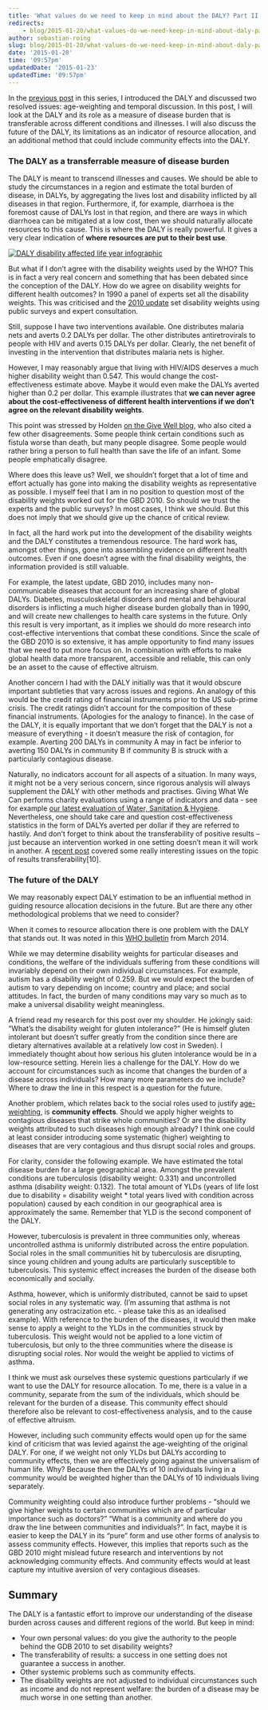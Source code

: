 ```yaml
---
title: 'What values do we need to keep in mind about the DALY? Part II'
redirects:
    - blog/2015-01-20/what-values-do-we-need-keep-in-mind-about-daly-part-ii
author: sebastian-roing
slug: blog/2015-01-20/what-values-do-we-need-keep-in-mind-about-daly-part-ii
date: '2015-01-20'
time: '09:57pm'
updatedDate: '2015-01-23'
updatedTime: '09:57pm'
---
```

In the [previous post](https://www.givingwhatwecan.org/blog/2015-01-20/what-values-do-we-need-keep-in-mind-about-daly-part-i) in this series, I introduced the DALY and discussed two resolved issues: age-weighting and temporal discussion. In this post, I will look at the DALY and its role as a measure of disease burden that is transferable across different conditions and illnesses. I will also discuss the future of the DALY, its limitations as an indicator of resource allocation, and an additional method that could include community effects into the DALY.

### The DALY as a transferrable measure of disease burden

The DALY is meant to transcend illnesses and causes. We should be able to study the circumstances in a region and estimate the total burden of disease, in DALYs, by aggregating the lives lost and disability inflicted by all diseases in that region. Furthermore, if, for example, diarrhoea is the foremost cause of DALYs lost in that region, and there are ways in which diarrhoea can be mitigated at a low cost, then we should naturally allocate resources to this cause. This is where the DALY is really powerful. It gives a very clear indication of **where resources are put to their best use**.

[![DALY disability affected life year infographic](/images/uploads/1024px-daly_disability_affected_life_year_infographic.svg.png)](http://commons.wikimedia.org/wiki/File%3ADALY_disability_affected_life_year_infographic.svg)

But what if I don’t agree with the disability weights used by the WHO? This is in fact a very real concern and something that has been debated since the conception of the DALY. How do we agree on disability weights for different health outcomes? In 1990 a panel of experts set all the disability weights. This was criticised and the [2010 update](http://www.thelancet.com/pdfs/journals/lancet/PIIS0140-6736(12)61689-4.pdf) set disability weights using public surveys and expert consultation.

Still, suppose I have two interventions available. One distributes malaria nets and averts 0.2 DALYs per dollar. The other distributes antiretrovirals to people with HIV and averts 0.15 DALYs per dollar. Clearly, the net benefit of investing in the intervention that distributes malaria nets is higher.

However, I may reasonably argue that living with HIV/AIDS deserves a much higher disability weight than 0.547\. This would change the cost-effectiveness estimate above. Maybe it would even make the DALYs averted higher than 0.2 per dollar. This example illustrates that **we can never agree about the cost-effectiveness of different health interventions if we don’t agree on the relevant disability weights**.

This point was stressed by Holden [on the Give Well blog](http://blog.givewell.org/2008/08/11/disability-adjusted-life-years-ii-variations/), who also cited a few other disagreements. Some people think certain conditions such as fistula worse than death, but many people disagree. Some people would rather bring a person to full health than save the life of an infant. Some people emphatically disagree.

Where does this leave us? Well, we shouldn’t forget that a lot of time and effort actually has gone into making the disability weights as representative as possible. I myself feel that I am in no position to question most of the disability weights worked out for the GBD 2010\. So should we trust the experts and the public surveys? In most cases, I think we should. But this does not imply that we should give up the chance of critical review.

In fact, all the hard work put into the development of the disability weights and the DALY constitutes a tremendous resource. The hard work has, amongst other things, gone into assembling evidence on different health outcomes. Even if one doesn’t agree with the final disability weights, the information provided is still valuable.

For example, the latest update, GBD 2010, includes many non-communicable diseases that account for an increasing share of global DALYs. Diabetes, musculoskeletal disorders and mental and behavioural disorders is inflicting a much higher disease burden globally than in 1990, and will create new challenges to health care systems in the future. Only this result is very important, as it implies we should do more research into cost-effective interventions that combat these conditions. Since the scale of the GBD 2010 is so extensive, it has ample opportunity to find many issues that we need to put more focus on. In combination with efforts to make global health data more transparent, accessible and reliable, this can only be an asset to the cause of effective altruism.

Another concern I had with the DALY initially was that it would obscure important subtleties that vary across issues and regions. An analogy of this would be the credit rating of financial instruments prior to the US sub-prime crisis. The credit ratings didn’t account for the composition of these financial instruments. (Apologies for the analogy to finance). In the case of the DALY, it is equally important that we don’t forget that the DALY is not a measure of everything - it doesn’t measure the risk of contagion, for example. Averting 200 DALYs in community A may in fact be inferior to averting 150 DALYs in community B if community B is struck with a particularly contagious disease.

Naturally, no indicators account for all aspects of a situation. In many ways, it might not be a very serious concern, since rigorous analysis will always supplement the DALY with other methods and practises. Giving What We Can performs charity evaluations using a range of indicators and data - see for example [our latest evaluation of Water, Sanitation & Hygiene](/files/Wash%20report.pdf). Nevertheless, one should take care and question cost-effectiveness statistics in the form of DALYs averted per dollar if they are referred to hastily. And don’t forget to think about the transferability of positive results – just because an intervention worked in one setting doesn’t mean it will work in another. A [recent post](https://www.givingwhatwecan.org/blog/2014-12-08/without-kind-work-we-could-make-fantastically-wrong-predictions-interview-eva-vivalt ) covered some really interesting issues on the topic of results transferability[10].

### The future of the DALY

We may reasonably expect DALY estimation to be an influential method in guiding resource allocation decisions in the future. But are there any other methodological problems that we need to consider?

When it comes to resource allocation there is one problem with the DALY that stands out. It was noted in this [WHO bulletin](http://www.who.int/bulletin/volumes/92/3/13-126227/en/ ) from March 2014\.

While we may determine disability weights for particular diseases and conditions, the welfare of the individuals suffering from these conditions will invariably depend on their own individual circumstances. For example, autism has a disability weight of 0.259\. But we would expect the burden of autism to vary depending on income; country and place; and social attitudes. In fact, the burden of many conditions may vary so much as to make a universal disability weight meaningless.

A friend read my research for this post over my shoulder. He jokingly said: “What’s the disability weight for gluten intolerance?” (He is himself gluten intolerant but doesn’t suffer greatly from the condition since there are dietary alternatives available at a relatively low cost in Sweden). I immediately thought about how serious his gluten intolerance would be in a low-resource setting. Herein lies a challenge for the DALY. How do we account for circumstances such as income that changes the burden of a disease across individuals? How many more parameters do we include? Where to draw the line in this respect is a question for the future.

Another problem, which relates back to the social roles used to justify [age-weighting](https://www.givingwhatwecan.org/blog/2015-01-20/what-values-do-we-need-keep-in-mind-about-daly-part-i), is **community effects**. Should we apply higher weights to contagious diseases that strike whole communities? Or are the disability weights attributed to such diseases high enough already? I think one could at least consider introducing some systematic (higher) weighting to diseases that are very contagious and thus disrupt social roles and groups.

For clarity, consider the following example. We have estimated the total disease burden for a large geographical area. Amongst the prevalent conditions are tuberculosis (disability weight: 0.331) and uncontrolled asthma (disability weight: 0.132). The total amount of YLDs (years of life lost due to disability = disability weight * total years lived with condition across population) caused by each condition in our geographical area is approximately the same. Remember that YLD is the second component of the DALY.

However, tuberculosis is prevalent in three communities only, whereas uncontrolled asthma is uniformly distributed across the entire population. Social roles in the small communities hit by tuberculosis are disrupting, since young children and young adults are particularly susceptible to tuberculosis. This systemic effect increases the burden of the disease both economically and socially.

Asthma, however, which is uniformly distributed, cannot be said to upset social roles in any systematic way. (I’m assuming that asthma is not generating any ostracization etc. - please take this as an idealised example). With reference to the burden of the diseases, it would then make sense to apply a weight to the YLDs in the communities struck by tuberculosis. This weight would not be applied to a lone victim of tuberculosis, but only to the three communities where the disease is disrupting social roles. Nor would the weight be applied to victims of asthma.

I think we must ask ourselves these systemic questions particularly if we want to use the DALY for resource allocation. To me, there is a value in a community, separate from the sum of the individuals, which should be relevant for the burden of a disease. This community effect should therefore also be relevant to cost-effectiveness analysis, and to the cause of effective altruism.

However, including such community effects would open up for the same kind of criticism that was levied against the age-weighting of the original DALY. For one, if we weight not only YLDs but DALYs according to community effects, then we are effectively going against the universalism of human life. Why? Because then the DALYs of 10 individuals living in a community would be weighted higher than the DALYs of 10 individuals living separately.

Community weighting could also introduce further problems - “should we give higher weights to certain communities which are of particular importance such as doctors?” “What is a community and where do you draw the line between communities and individuals?”. In fact, maybe it is easier to keep the DALY in its “pure” form and use other forms of analysis to assess community effects. However, this implies that reports such as the GBD 2010 might mislead future research and interventions by not acknowledging community effects. And community effects would at least capture my intuitive aversion of very contagious diseases.

## Summary

The DALY is a fantastic effort to improve our understanding of the disease burden across causes and different regions of the world. But keep in mind:

*   Your own personal values: do you give the authority to the people behind the GDB 2010 to set disability weights?
*   The transferability of results: a success in one setting does not guarantee a success in another.
*   Other systemic problems such as community effects.
*   The disability weights are not adjusted to individual circumstances such as income and do not represent welfare: the burden of a disease may be much worse in one setting than another.